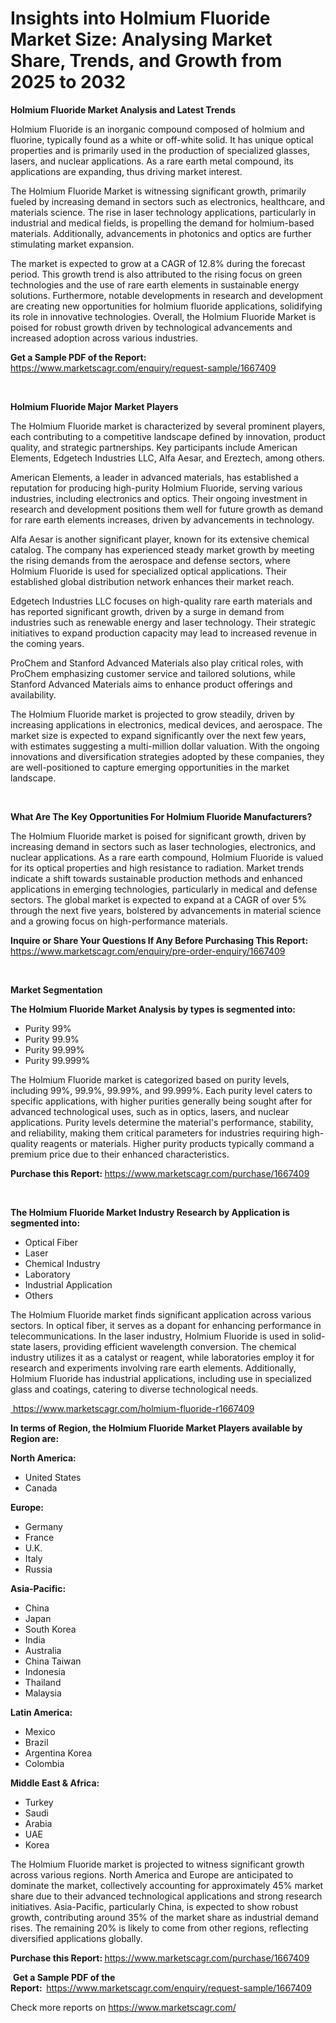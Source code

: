 <p><h1>Insights into Holmium Fluoride Market Size: Analysing Market Share, Trends, and Growth from 2025 to 2032</h1></p><p><strong>Holmium Fluoride Market Analysis and Latest Trends</strong></p>
<p><p>Holmium Fluoride is an inorganic compound composed of holmium and fluorine, typically found as a white or off-white solid. It has unique optical properties and is primarily used in the production of specialized glasses, lasers, and nuclear applications. As a rare earth metal compound, its applications are expanding, thus driving market interest.</p><p>The Holmium Fluoride Market is witnessing significant growth, primarily fueled by increasing demand in sectors such as electronics, healthcare, and materials science. The rise in laser technology applications, particularly in industrial and medical fields, is propelling the demand for holmium-based materials. Additionally, advancements in photonics and optics are further stimulating market expansion.</p><p>The market is expected to grow at a CAGR of 12.8% during the forecast period. This growth trend is also attributed to the rising focus on green technologies and the use of rare earth elements in sustainable energy solutions. Furthermore, notable developments in research and development are creating new opportunities for holmium fluoride applications, solidifying its role in innovative technologies. Overall, the Holmium Fluoride Market is poised for robust growth driven by technological advancements and increased adoption across various industries.</p></p>
<p><strong>Get a Sample PDF of the Report:&nbsp;</strong> <a href="https://www.marketscagr.com/enquiry/request-sample/1667409?utm_campaign=3131&utm_medium=2&utm_source=Github&utm_content=ia&utm_term=07032025&utm_id=holmium-fluoride">https://www.marketscagr.com/enquiry/request-sample/1667409</a></p>
<p>&nbsp;</p>
<p><strong>Holmium Fluoride Major Market Players</strong></p>
<p><p>The Holmium Fluoride market is characterized by several prominent players, each contributing to a competitive landscape defined by innovation, product quality, and strategic partnerships. Key participants include American Elements, Edgetech Industries LLC, Alfa Aesar, and Ereztech, among others. </p><p>American Elements, a leader in advanced materials, has established a reputation for producing high-purity Holmium Fluoride, serving various industries, including electronics and optics. Their ongoing investment in research and development positions them well for future growth as demand for rare earth elements increases, driven by advancements in technology.</p><p>Alfa Aesar is another significant player, known for its extensive chemical catalog. The company has experienced steady market growth by meeting the rising demands from the aerospace and defense sectors, where Holmium Fluoride is used for specialized optical applications. Their established global distribution network enhances their market reach.</p><p>Edgetech Industries LLC focuses on high-quality rare earth materials and has reported significant growth, driven by a surge in demand from industries such as renewable energy and laser technology. Their strategic initiatives to expand production capacity may lead to increased revenue in the coming years.</p><p>ProChem and Stanford Advanced Materials also play critical roles, with ProChem emphasizing customer service and tailored solutions, while Stanford Advanced Materials aims to enhance product offerings and availability.</p><p>The Holmium Fluoride market is projected to grow steadily, driven by increasing applications in electronics, medical devices, and aerospace. The market size is expected to expand significantly over the next few years, with estimates suggesting a multi-million dollar valuation. With the ongoing innovations and diversification strategies adopted by these companies, they are well-positioned to capture emerging opportunities in the market landscape.</p></p>
<p>&nbsp;</p>
<p><strong>What Are The Key Opportunities For Holmium Fluoride Manufacturers?</strong></p>
<p><p>The Holmium Fluoride market is poised for significant growth, driven by increasing demand in sectors such as laser technologies, electronics, and nuclear applications. As a rare earth compound, Holmium Fluoride is valued for its optical properties and high resistance to radiation. Market trends indicate a shift towards sustainable production methods and enhanced applications in emerging technologies, particularly in medical and defense sectors. The global market is expected to expand at a CAGR of over 5% through the next five years, bolstered by advancements in material science and a growing focus on high-performance materials.</p></p>
<p><strong>Inquire or Share Your Questions If Any Before Purchasing This Report:</strong> <a href="https://www.marketscagr.com/enquiry/pre-order-enquiry/1667409?utm_campaign=3131&utm_medium=2&utm_source=Github&utm_content=ia&utm_term=07032025&utm_id=holmium-fluoride">https://www.marketscagr.com/enquiry/pre-order-enquiry/1667409</a></p>
<p>&nbsp;</p>
<p><strong>Market Segmentation</strong></p>
<p><strong>The Holmium Fluoride Market Analysis by types is segmented into:</strong></p>
<p><ul><li>Purity 99%</li><li>Purity 99.9%</li><li>Purity 99.99%</li><li>Purity 99.999%</li></ul></p>
<p><p>The Holmium Fluoride market is categorized based on purity levels, including 99%, 99.9%, 99.99%, and 99.999%. Each purity level caters to specific applications, with higher purities generally being sought after for advanced technological uses, such as in optics, lasers, and nuclear applications. Purity levels determine the material's performance, stability, and reliability, making them critical parameters for industries requiring high-quality reagents or materials. Higher purity products typically command a premium price due to their enhanced characteristics.</p></p>
<p><strong>Purchase this Report:&nbsp;</strong><a href="https://www.marketscagr.com/purchase/1667409?utm_campaign=3131&utm_medium=2&utm_source=Github&utm_content=ia&utm_term=07032025&utm_id=holmium-fluoride">https://www.marketscagr.com/purchase/1667409</a></p>
<p>&nbsp;</p>
<p><strong>The Holmium Fluoride Market Industry Research by Application is segmented into:</strong></p>
<p><ul><li>Optical Fiber</li><li>Laser</li><li>Chemical Industry</li><li>Laboratory</li><li>Industrial Application</li><li>Others</li></ul></p>
<p><p>The Holmium Fluoride market finds significant application across various sectors. In optical fiber, it serves as a dopant for enhancing performance in telecommunications. In the laser industry, Holmium Fluoride is used in solid-state lasers, providing efficient wavelength conversion. The chemical industry utilizes it as a catalyst or reagent, while laboratories employ it for research and experiments involving rare earth elements. Additionally, Holmium Fluoride has industrial applications, including use in specialized glass and coatings, catering to diverse technological needs.</p></p>
<p><a href="https://www.marketscagr.com/holmium-fluoride-r1667409?utm_campaign=3131&utm_medium=2&utm_source=Github&utm_content=ia&utm_term=07032025&utm_id=holmium-fluoride">&nbsp;https://www.marketscagr.com/holmium-fluoride-r1667409</a></p>
<p><strong>In terms of Region, the Holmium Fluoride Market Players available by Region are:</strong></p>
<p>
    <p> <strong> North America: </strong>
        <ul>
            <li>United States</li>
            <li>Canada</li>
        </ul>
        </p> 
    <p> <strong> Europe: </strong>
        <ul>
            <li>Germany</li>
            <li>France</li>
            <li>U.K.</li>
            <li>Italy</li>
            <li>Russia</li>
        </ul>
        </p> 
    <p> <strong> Asia-Pacific: </strong>
        <ul>
            <li>China</li>
            <li>Japan</li>
            <li>South Korea</li>
            <li>India</li>
            <li>Australia</li>
            <li>China Taiwan</li>
            <li>Indonesia</li>
            <li>Thailand</li>
            <li>Malaysia</li>
        </ul>
        </p> 
    <p> <strong> Latin America: </strong>
        <ul>
            <li>Mexico</li>
            <li>Brazil</li>
            <li>Argentina Korea</li>
            <li>Colombia</li>
        </ul>
        </p> 
    <p> <strong> Middle East & Africa: </strong>
        <ul>
            <li>Turkey</li>
            <li>Saudi</li>
            <li>Arabia</li>
            <li>UAE</li>
            <li>Korea</li>
        </ul>
    </p>
    </p>
<p><p>The Holmium Fluoride market is projected to witness significant growth across various regions. North America and Europe are anticipated to dominate the market, collectively accounting for approximately 45% market share due to their advanced technological applications and strong research initiatives. Asia-Pacific, particularly China, is expected to show robust growth, contributing around 35% of the market share as industrial demand rises. The remaining 20% is likely to come from other regions, reflecting diversified applications globally.</p></p>
<p><strong>Purchase this Report: </strong><a href="https://www.marketscagr.com/purchase/1667409?utm_campaign=3131&utm_medium=2&utm_source=Github&utm_content=ia&utm_term=07032025&utm_id=holmium-fluoride">https://www.marketscagr.com/purchase/1667409</a></p>
<p>&nbsp;<strong>Get a Sample PDF of the Report:&nbsp;&nbsp;</strong><a href="https://www.marketscagr.com/enquiry/request-sample/1667409?utm_campaign=3131&utm_medium=2&utm_source=Github&utm_content=ia&utm_term=07032025&utm_id=holmium-fluoride">https://www.marketscagr.com/enquiry/request-sample/1667409</a></p>
<p><strong></strong></p>
<p>Check more reports on <a href="https://www.marketscagr.com/?utm_campaign=3131&utm_medium=2&utm_source=Github&utm_content=ia&utm_term=07032025&utm_id=holmium-fluoride">https://www.marketscagr.com/</a></p>